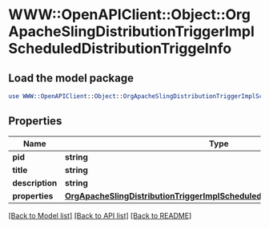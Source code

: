 # WWW::OpenAPIClient::Object::OrgApacheSlingDistributionTriggerImplScheduledDistributionTriggeInfo

## Load the model package
```perl
use WWW::OpenAPIClient::Object::OrgApacheSlingDistributionTriggerImplScheduledDistributionTriggeInfo;
```

## Properties
Name | Type | Description | Notes
------------ | ------------- | ------------- | -------------
**pid** | **string** |  | [optional] 
**title** | **string** |  | [optional] 
**description** | **string** |  | [optional] 
**properties** | [**OrgApacheSlingDistributionTriggerImplScheduledDistributionTriggeProperties**](OrgApacheSlingDistributionTriggerImplScheduledDistributionTriggeProperties.md) |  | [optional] 

[[Back to Model list]](../README.md#documentation-for-models) [[Back to API list]](../README.md#documentation-for-api-endpoints) [[Back to README]](../README.md)


